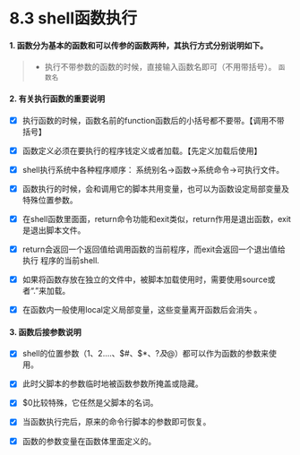# 8.3 shell函数执行



#### 1.  函数分为**基本的函数**和**可以传参的函数**两种，其执行方式分别说明如下。

>- 执行不带参数的函数的时候，直接输入函数名即可（不用带括号）。 `函数名`



#### 2. 有关执行函数的重要说明

- [x] 执行函数的时候，函数名前的function函数后的小括号都不要带。【调用不带括号】
- [x] 函数定义必须在要执行的程序钱定义或者加载。【先定义加载后使用】
- [x] shell执行系统中各种程序顺序： 系统别名→函数→系统命令→可执行文件。
- [x] 函数执行的时候，会和调用它的脚本共用变量，也可以为函数设定局部变量及特殊位置参数。
- [x] 在shell函数里面面，return命令功能和exit类似，return作用是退出函数，exit是退出脚本文件。
- [x] return会返回一个返回值给调用函数的当前程序，而exit会返回一个退出值给执行 程序的当前shell.
- [x] 如果将函数存放在独立的文件中，被脚本加载使用时，需要使用source或者“.”来加载。
- [x] 在函数内一般使用local定义局部变量，这些变量离开函数后会消失 。



#### 3. 函数后接参数说明

- [x] shell的位置参数（$1、$2....、$#、$*、$?及$@）都可以作为函数的参数来使用。
- [x] 此时父脚本的参数临时地被函数参数所掩盖或隐藏。
- [x] $0比较特殊，它任然是父脚本的名词。
- [x] 当函数执行完后，原来的命令行脚本的参数即可恢复。
- [x] 函数的参数变量在函数体里面定义的。

